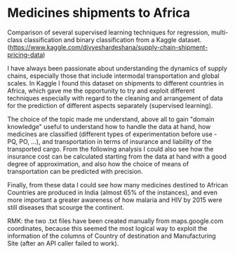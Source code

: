 # Medicines shipments to Africa
Comparison of several supervised learning techniques for regression,
multi-class classification and binary classification from a Kaggle dataset.
(https://www.kaggle.com/divyeshardeshana/supply-chain-shipment-pricing-data)

I have always been passionate about understanding the dynamics of supply chains, especially
those that include intermodal transportation and global scales. In Kaggle I found this
dataset on shipments to different countries in Africa, which gave me the opportunity to try
and exploit different techniques especially with regard to the cleaning and arrangement
of data for the prediction of different aspects separately (supervised learning).

The choice of the topic made me understand, above all to gain
"domain knowledge" useful to understand how to handle the data at hand,
how medicines are classified (different types of experimentation before use - PQ, PO, ...),
and transportation in terms of insurance and liability of the transported cargo.
From the following analysis I could also see how the insurance cost can be calculated
starting from the data at hand with a good degree of approximation,
and also how the choice of means of transportation can be predicted with precision.

Finally, from these data I could see how many medicines destined to African Countries
are produced in India (almost 65% of the instances), and even more important a greater
awareness of how malaria and HIV by 2015 were still diseases that scourge the continent.


RMK: the two .txt files have been created manually from maps.google.com coordinates,
because this seemed the most logical way to exploit the information of the columns
of Country of destination and Manufacturing Site (after an API caller failed to work).
